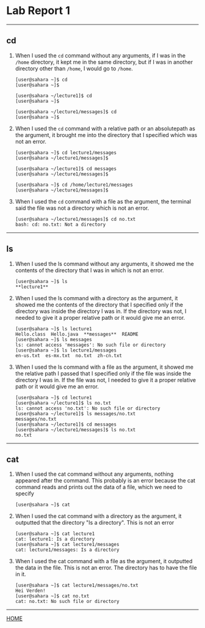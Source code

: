 # Lab Report 1
---
## cd
1. When I used the `cd` command without any arguments, if I was in the `/home` directory, it kept me in the same directory, but if I was in another directory other than `/home`, I would go to `/home`.
   ```
   [user@sahara ~]$ cd
   [user@sahara ~]$

   [user@sahara ~/lecture1]$ cd
   [user@sahara ~]$

   [user@sahara ~/lecture1/messages]$ cd
   [user@sahara ~]$
   
   ```
2. When I used the `cd` command with a relative path or an absolutepath as the argument, it brought me into the directory that I specified which was not an error.
   ```
   [user@sahara ~]$ cd lecture1/messages
   [user@sahara ~/lecture1/messages]$

   [user@sahara ~/lecture1]$ cd messages
   [user@sahara ~/lecture1/messages]$

   [user@sahara ~]$ cd /home/lecture1/messages
   [user@sahara ~/lecture1/messages]$
   ```
3. When I used the `cd` command with a file as the argument, the terminal said the file was not a directory which is not an error.
   ```
   [user@sahara ~/lecture1/messages]$ cd no.txt
   bash: cd: no.txt: Not a directory
   ```
---

## ls
1. When I used the ls command without any arguments, it showed me the contents of the directory that I was in which is not an error.
   ```
   [user@sahara ~]$ ls
   **lecture1**
   ```
2. When I used the ls command with a directory as the argument, it showed me the contents of the directory that I specified only if the directory was inside the directory I was in. If the directory was not, I needed to give it a proper relative path or it would give me an error.
   ```
   [user@sahara ~]$ ls lecture1
   Hello.class  Hello.java  **messages**  README
   [user@sahara ~]$ ls messages
   ls: cannot access 'messages': No such file or directory
   [user@sahara ~]$ ls lecture1/messages
   en-us.txt  es-mx.txt  no.txt  zh-cn.txt
   ```
3. When I used the ls command with a file as the argument, it showed me the relative path I passed that I specified only if the file was inside the directory I was in. If the file was not, I needed to give it a proper relative path or it would give me an error.
   ```
   [user@sahara ~]$ cd lecture1
   [user@sahara ~/lecture1]$ ls no.txt
   ls: cannot access 'no.txt': No such file or directory
   [user@sahara ~/lecture1]$ ls messages/no.txt
   messages/no.txt
   [user@sahara ~/lecture1]$ cd messages
   [user@sahara ~/lecture1/messages]$ ls no.txt
   no.txt
   ```
---

## cat
1. When I used the cat command without any arguments, nothing appeared after the command. This probably is an error because the cat command reads and prints out the data of a file, which we need to specify
   ```
   [user@sahara ~]$ cat
   ```
2. When I used the cat command with a directory as the argument, it outputted that the directory "Is a directory". This is not an error
   ```
   [user@sahara ~]$ cat lecture1
   cat: lecture1: Is a directory
   [user@sahara ~]$ cat lecture1/messages
   cat: lecture1/messages: Is a directory
   ```
3. When I used the cat command with a file as the argument, it outputted the data in the file. This is not an error. The directory has to have the file in it.
   ```
   [user@sahara ~]$ cat lecture1/messages/no.txt
   Hei Verden!
   [user@sahara ~]$ cat no.txt
   cat: no.txt: No such file or directory
   ```
---

[HOME](https://guiuiy.github.io/cse15l-lab-reports/)
